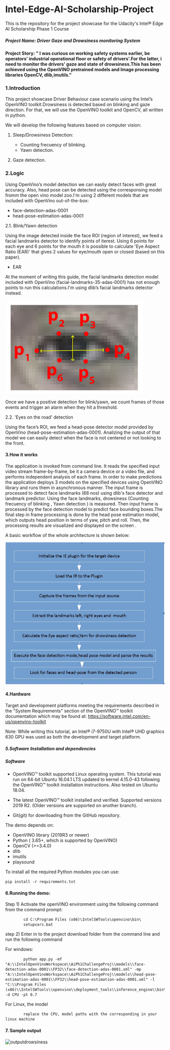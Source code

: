 # Intel-Edge-AI-Scholarship-Project
This is the repository for the project showcase for the Udacity's Intel® Edge AI Scholarship Phase 1 Course

##### Project Name: Driver Gaze and Drowsiness monitoring System

#### Project Story: " I was curious on working safety systems earlier, be operators' industrial operational floor or safety of drivers'.For the latter, i need to monitor the drivers' gaze and state of drowsiness.This has been achieved using the OpenVINO pretrained models and Image processing libraries OpenCV, dlib,imutils."

### 1.Introduction

This project showcase Driver Behaviour case scenario using  the Intel’s OpenVINO toolkit.Drowsiness is detected based on blinking  and gaze direction. For that, we will use the OpenVINO toolkit and OpenCV, all written in python.

We will develop the following features based on computer vision:

1) Sleep/Drowsiness Detection:

   - Counting frecuency of blinking.
   - Yawn detection.

2) Gaze detection.

### 2.Logic

Using OpenVino’s model detection we can easily detect faces with great accuracy. Also, head pose can be detected using the corresponsing model fromm the open vino model zoo.I'm using 2 different models that are included with OpenVino out-of-the-box:

   - face-detection-adas-0001
   - head-pose-estimation-adas-0001

2.1. Blink/Yawn detection

Using the image detected inside the face ROI (region of interest), we feed a facial landmarks detector to identify points of iterest. Using 6 points for each eye and 6 points for the mouth it is possible to calculate 'Eye Aspect Ratio (EAR)' that gives 2 values for eye/mouth open or closed (based on this paper).

- EAR

At the moment of writing this guide, the facial landmarks detection model included with OpenVino (facial-landmarks-35-adas-0001) has not enough points to run this calculations.I'm using dlib’s facial landmarks detector instead.

![blink_detection_6_landmarks](./images/blink_detection_6_landmarks.jpg)

Once we have a positive detection for blink/yawn, we count frames of those events and trigger an alarm when they hit a threshold.

2.2. 'Eyes on the road' detection

Using the face’s ROI, we feed a head-pose detector model provided by OpenVino (head-pose-estimation-adas-0001). Analizing the output of that model we can easily detect when the face is not centered or not looking to the front.

#### 3.How it works

The application is invoked from command line. It reads the specified input video stream frame-by-frame, be it a camera device or a video file, and performs independent analysis of each frame. In order to make predictions the application deploys 3 models on the specified devices using OpenVINO library and runs them in asynchronous manner. The input frame is processed to detect face landmarks (68 nos) using dlib's face detector and landmark predictor. Using the face landmarks, drowsiness (Counting frecuency of blinking , Yawn detection ) is measured. Then input frame is processed by the face detection model to predict face bounding boxes.The final step in frame processing is done by the head pose estimation model, which outputs head position in terms of yaw, pitch and roll. Then, the processing results are visualized and displayed on the screen .

A basic workflow of the whole architecture is shown below:

![workflow](./images/Workflow.jpg)



#### 4.Hardware

Target and development platforms meeting the requirements described in the "System Requirements" section of the OpenVINO™ toolkit documentation which may be found at: https://software.intel.com/en-us/openvino-toolkit

Note: While writing this tutorial, an Intel® i7-9750U with Intel® UHD graphics 630  GPU was used as both the development and target platform.


##### 5.Software Installation and dependencies

##### Software
   - OpenVINO™ toolkit supported Linux operating system. This tutorial was run on 64-bit Ubuntu 16.04.1 LTS updated to kernel 4.15.0-43       following the OpenVINO™ toolkit installation instructions. Also tested on Ubuntu 18.04.

   - The latest OpenVINO™ toolkit installed and verified. Supported versions 2019 R2. (Older versions are supported on another branch).

   - Git(git) for downloading from the GitHub repository.
   
The demo depends on:
- OpenVINO library (2019R3 or newer)
- Python ( 3.65+, which is supported by OpenVINO)
- OpenCV (>=3.4.0)
- dlib 
- imutils
- playsound

To install all the required Python modules you can use:

    pip install -r requirements.txt
    
#### 6.Running the demo:

Step 1) Activate the openVINO environment using the following command from the command prompt:
            
            cd C:\Program Files (x86)\IntelSWTools\openvino\bin\ 
            setupvars.bat       
step 2)  Enter in to the project download folder from the command line and run the following command

For windows:

            python app.py -mf "A:\\IntelOpenVinoWorkspace\\AiPh1ChallengeProj\\models\\face-detection-adas-0001\\FP32\\face-detection-adas-0001.xml" -mp "A:\\IntelOpenVinoWorkspace\\AiPh1ChallengeProj\\models\\head-pose-estimation-adas-0001\\FP32\\head-pose-estimation-adas-0001.xml" -l "C:\\Program Files (x86)\\IntelSWTools\\openvino\\deployment_tools\\inference_engine\\bin\\intel64\\Release\\cpu_extension_avx2.dll" -d CPU -pt 0.7
   
 For Linux, the model 
 
            replace the CPU, model paths with the corresponding in your linux machine
 
 #### 7. Sample output
 
 ![outputdrowsiness](./images/outputdrowsinessbehavior.gif)
